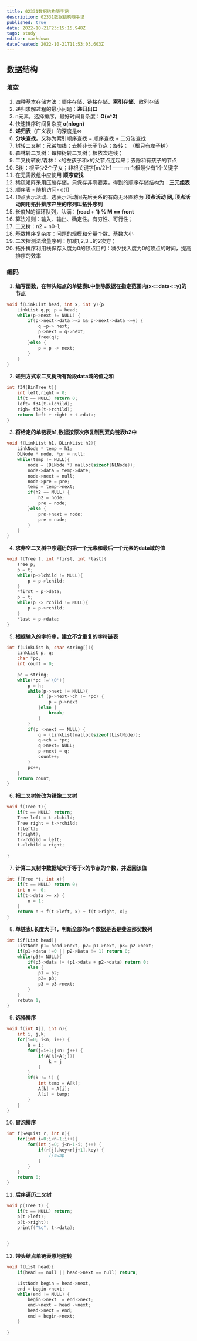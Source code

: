 ```yaml
---
title: 02331数据结构随手记
description: 02331数据结构随手记
published: true
date: 2022-10-21T23:15:15.948Z
tags: study
editor: markdown
dateCreated: 2022-10-21T11:53:03.603Z
---
```


## 数据结构

### 填空

1. 四种基本存储方法：顺序存储、链接存储、**索引存储**、散列存储
2. 递归求解过程的最小问题：**递归出口**
3. n元素，选择排序，最好时间复杂度：**O(n^2)**
4. 快速排序时间复杂度 **o(nlogn)**
5. **递归表**（广义表）的深度是∞
6. **分块查找**。又称为索引顺序查找 =  顺序查找 + 二分法查找
7. 树转二叉树：兄弟加线；去掉非长子节点；旋转； （根只有左子树）
8. 森林转二叉树：每棵树转二叉树；根依次连线；
9. 二叉树转树/森林：x的左孩子和x的父节点连起来；去除和有孩子的节点
10. B树：根至少2个子女；非根关键字[m/2]-1 —— m-1;根最少有1个关键字
11. 在无需数组中应使用 **顺序查找**
12. 稀疏矩阵采用压缩存储，只保存非零要素，得到的顺序存储结构为：**三元组表**
13. 顺序表 - 随机访问- o(1)
14. 顶点表示活动、边表示活动间先后关系的有向无环图称为 **顶点活动 **网, 顶点活动网用拓扑排序产生的序列叫**拓扑序列**
15. 长度M的循环队列，队满：**(read + 1) % M == front**
16. 算法准则：输入、输出、确定性。有穷性、可行性；
17. 二叉树：n2 = n0-1;
18. 基数排序复杂度：问题的规模和分量个数、基数大小
19. 二次探测法增量序列：加减1,2,3...的2次方；
20. 拓扑排序利用栈保存入度为0的顶点目的：减少找入度为0的顶点的时间，提高排序的效率

### 编码

1. **编写函数，在带头结点的单链表L中删除数据在指定范围内(x<=data<=y)的节点**

```c
void f(LinkList head, int x, int y){p
    LinkList q,p; p = head;
    while(p->next != NULL) {
        if(p->next->data >=x && p->next->data <=y) {
            q =p-> next;
            p->next = q->next;
            free(q);
        }else {
            p = p -> next;
        }
    }
}
```

2. **递归方式求二叉树所有阶段data域的值之和**

```c
int f34(BinTree t){
    int left,right = 0;
    if(t == NULL) return 0;
    left= f34(t->lchild);
    righ= f34(t->rchild);   
    return left + right + t->data; 
}
```

3. **将给定的单链表h1,数据按原次序复制到双向链表h2中**

```c
void f(LinkList h1, DLinkList h2){
    LinkNode * temp = h1;
    DLNode * node, *pr = null;
    while(temp != NULL){
        node = (DLNode *) malloc(sizeof(NLNode));
        node->data = temp->date;
        node->next = null;
        node->pre = pre;
        temp = temp->next;
        if(h2 == NULL) {
            h2 = node;
            pre = node;
        }else {
            pre->next = node;
            pre = node;
        }
    }
}
```

4. **求非空二叉树中序遍历的第一个元素和最后一个元素的data域的值**

```C
void f(Tree t, int *first, int *last){
    Tree p;
    p = t;
    while(p->lchild != NULL){
        p = p->lchild;
    }
    *first = p->data;
    p = t;
    while(p -> rchild != NULL){
        p = p->rchild;
    }
    *last = p->data;
}
```

5. **根据输入的字符串，建立不含重复的字符链表**

```c
int f(LinkList h, char string[]){
    LinkList p, q;
    char *pc;
    int count = 0;
    
    pc = string;
    while(*pc !='\0'){
        p = h;
        while(p->next != NULL){
            if (p->next->ch != *pc) {
                p = p->next
            }else {
                break;
            }
        }
        if(p ->next == NULL) {
            q = (LinkList)malloc(sizeof(ListNode));
            q->ch = *pc;
            q->next= NULL;
            p->next = q;
            count++;
        }
        pc++;
    }
    return count;
}
```

6. **把二叉树修改为镜像二叉树**

```c
void f(Tree t){
    if(t == NULL) return;
    Tree left = t->lchild;
    Tree right = t->rchild;
    f(left);
    f(right);
    t->rchild = left;
    t->lchild = right;
         
}
```

7. **计算二叉树中数据域大于等于x的节点的个数，并返回该值**

```c
int f(Tree *t, int x){
    if(t == NULL) return 0;
    int n =  0;
    if(t->data >= x) {
        n = 1;
    }
    return n + f(t->left, x) + f(t->right, x);
}
```

8. **单链表L长度大于1，判断全部的n个数据是否是斐波那契数列**

```c
int iSf(List head){
    ListNode p1= head->next, p2= p1->next, p3= p2->next;
    if(p1->data !=0 || p2->Data != 1) return 0;
    while(p3!= NULL){
        if(p3->data != (p1->data + p2->data) return 0;
        else {
            p1 = p2;
            p2= p3;
            p3 = p3->next;
        }
    }
    retutn 1;
}
```

9. **选择排序**

```c
void f(int A[], int n){
    int i, j,k;
    for(i=0; i<n; i++) {
        k = i;
        for(j=i+1;j<n; j++) {
            if(A[k]>A[j]){
                k = j
            }
        }
        if(k != i) {
            int temp = A[k];
            A[k] = A[i];
            A[i] = temp;
        }
    }
}
```

10. **冒泡排序**

```c
int f(SeqList r, int n){
    for(int i=0;i<n-1;i++){
        for(int j=0; j<n-1-i; j++) {
            if(r[j].key<r[j+1].key) {
                //swap
            }
        }
    }
    return 0;
}
```

11. **后序遍历二叉树**

```c
void p(Tree t) {
    if(t == NULL) return;
    p(t->left);
    p(t->right);
    printf("%c", t->data);
    
    
}
```

12. **带头结点单链表原地逆转**

```C
void f(List head){
    if(head == null || head->next == null) return;
    
    ListNode begin = head->next, 
    end = begin->next;
    while(end != NULL) {
        begin->next  = end->next;
        end->next = head ->next;
        head->next = end;
        end = begin->next;
    }
    
}
```

